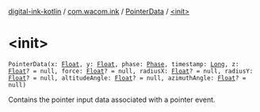 [digital-ink-kotlin](../../index.md) / [com.wacom.ink](../index.md) / [PointerData](index.md) / [&lt;init&gt;](./-init-.md)

# &lt;init&gt;

`PointerData(x: `[`Float`](https://kotlinlang.org/api/latest/jvm/stdlib/kotlin/-float/index.html)`, y: `[`Float`](https://kotlinlang.org/api/latest/jvm/stdlib/kotlin/-float/index.html)`, phase: `[`Phase`](../-phase/index.md)`, timestamp: `[`Long`](https://kotlinlang.org/api/latest/jvm/stdlib/kotlin/-long/index.html)`, z: `[`Float`](https://kotlinlang.org/api/latest/jvm/stdlib/kotlin/-float/index.html)`? = null, force: `[`Float`](https://kotlinlang.org/api/latest/jvm/stdlib/kotlin/-float/index.html)`? = null, radiusX: `[`Float`](https://kotlinlang.org/api/latest/jvm/stdlib/kotlin/-float/index.html)`? = null, radiusY: `[`Float`](https://kotlinlang.org/api/latest/jvm/stdlib/kotlin/-float/index.html)`? = null, altitudeAngle: `[`Float`](https://kotlinlang.org/api/latest/jvm/stdlib/kotlin/-float/index.html)`? = null, azimuthAngle: `[`Float`](https://kotlinlang.org/api/latest/jvm/stdlib/kotlin/-float/index.html)`? = null)`

Contains the pointer input data associated with a pointer event.

